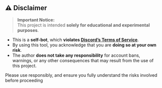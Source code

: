 ## ⚠️ Disclaimer

> **Important Notice:**  
> This project is intended **solely for educational and experimental purposes**.

- This is a **self-bot**, which **violates [Discord’s Terms of Service](https://discord.com/terms)**.
- By using this tool, you acknowledge that you are **doing so at your own risk**.
- The author **does not take any responsibility** for account bans, warnings, or any other consequences that may result from the use of this project.

Please use responsibly, and ensure you fully understand the risks involved before proceeding
